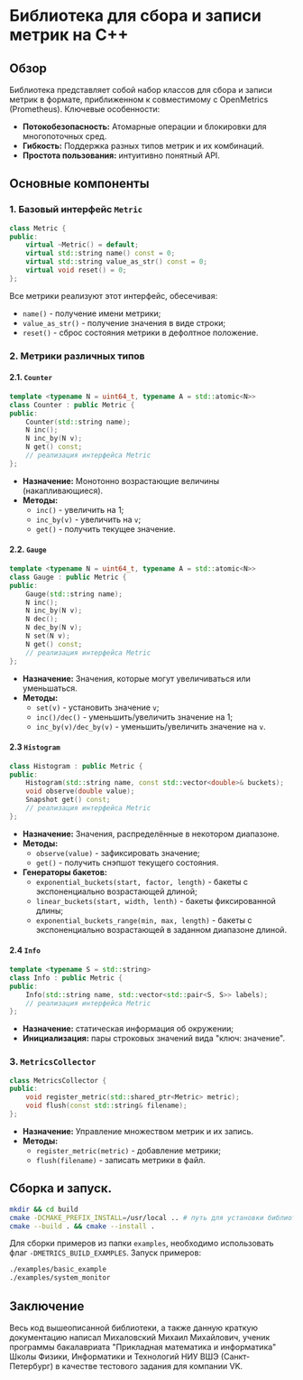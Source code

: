 # Библиотека для сбора и записи метрик на C++
## Обзор
Библиотека представляет собой набор классов для сбора и записи метрик в формате, приближенном к совместимому с OpenMetrics (Prometheus). Ключевые особенности:
* **Потокобезопасность:** Атомарные операции и блокировки для многопоточных сред.
* **Гибкость:** Поддержка разных типов метрик и их комбинаций.
* **Простота пользования:** интуитивно понятный API.
## Основные компоненты
### 1. Базовый интерфейс `Metric`
```cpp
class Metric {
public:
    virtual ~Metric() = default;
    virtual std::string name() const = 0;
    virtual std::string value_as_str() const = 0;
    virtual void reset() = 0;
};
```
Все метрики реализуют этот интерфейс, обесечивая:
* `name()` - получение имени метрики;
* `value_as_str()` - получение значения в виде строки;
* `reset()` - сброс состояния метрики в дефолтное положение.

### 2. Метрики различных типов
#### 2.1. `Counter`

```cpp
template <typename N = uint64_t, typename A = std::atomic<N>>
class Counter : public Metric {
public:
    Counter(std::string name);
    N inc();
    N inc_by(N v);
    N get() const;
    // реализация интерфейса Metric
};
```
* **Назначение:** Монотонно возрастающие величины (накапливающиеся).
* **Методы:**
    * `inc()` - увеличить на 1;
    * `inc_by(v)` - увеличить на `v`;
    * `get()` - получить текущее значение.
#### 2.2. `Gauge`
```cpp
template <typename N = uint64_t, typename A = std::atomic<N>>
class Gauge : public Metric {
public:
    Gauge(std::string name);
    N inc();
    N inc_by(N v);
    N dec();
    N dec_by(N v);
    N set(N v);
    N get() const;
    // реализация интерфейса Metric
};
```
* **Назначение:** Значения, которые могут увеличиваться или уменьшаться.
* **Методы:**
    * `set(v)` - установить значение `v`;
    * `inc()/dec()` - уменьшить/увеличить значение на 1;
    * `inc_by(v)/dec_by(v)` - уменьшить/увеличить значение на `v`.
#### 2.3 `Histogram`
```cpp
class Histogram : public Metric {
public:
    Histogram(std::string name, const std::vector<double>& buckets);
    void observe(double value);
    Snapshot get() const;
    // реализация интерфейса Metric
};
```
* **Назначение:** Значения, распределённые в некотором диапазоне.
* **Методы:**
    * `observe(value)` - зафиксировать значение;
    * `get()` - получить снэпшот текущего состояния.
* **Генераторы бакетов:**
    * `exponential_buckets(start, factor, length)` - бакеты с экспоненциально возрастающей длиной;
    * `linear_buckets(start, width, lenth)` - бакеты фиксированной длины;
    * `exponential_buckets_range(min, max, length)` - бакеты с экспоненциально возрастающей в заданном диапазоне длиной.
#### 2.4 `Info`
```cpp
template <typename S = std::string>
class Info : public Metric {
public:
    Info(std::string name, std::vector<std::pair<S, S>> labels);
    // реализация интерфейса Metric
};
```
* **Назначение:** статическая информация об окружении;
* **Инициализация:** пары строковых значений вида "ключ: значение".
### 3. `MetricsCollector`
```cpp
class MetricsCollector {
public:
    void register_metric(std::shared_ptr<Metric> metric);
    void flush(const std::string& filename);
};
```
* **Назначение:** Управление множеством метрик и их запись.
* **Методы:**
    * `register_metric(metric)` - добавление метрики;
    * `flush(filename)` - записать метрики в файл.
## Сборка и запуск.
```bash
mkdir && cd build
cmake -DCMAKE_PREFIX_INSTALL=/usr/local .. # путь для установки библиотеки
cmake --build . && cmake --install .
```
Для сборки примеров из папки `examples`, необходимо использовать флаг `-DMETRICS_BUILD_EXAMPLES`. Запуск примеров:
```bash
./examples/basic_example
./examples/system_monitor
```
## Заключение
Весь код вышеописанной библиотеки, а также данную краткую документацию написал Михаловский Михаил Михайлович, ученик программы бакалавриата "Прикладная математика и информатика" Школы Физики, Информатики и Технологий НИУ ВШЭ (Санкт-Петербург) в качестве тестового задания для компании VK.